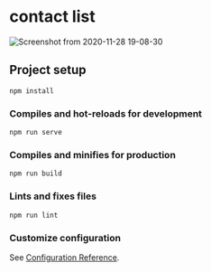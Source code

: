 # contact list


![Screenshot from 2020-11-28 19-08-30](https://user-images.githubusercontent.com/71133363/100524181-ea9a0e00-31ad-11eb-8b8e-8c65b93e61f4.png)


## Project setup
```
npm install
```

### Compiles and hot-reloads for development
```
npm run serve
```

### Compiles and minifies for production
```
npm run build
```

### Lints and fixes files
```
npm run lint
```

### Customize configuration
See [Configuration Reference](https://cli.vuejs.org/config/).

